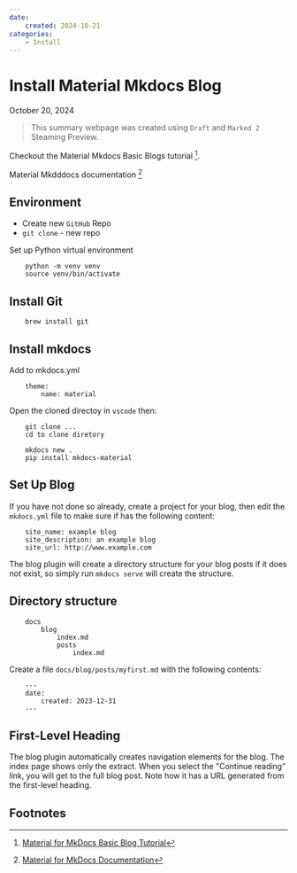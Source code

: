 ```yaml
---
date:
    created: 2024-10-21
categories: 
    - Install
---
```


# Install Material Mkdocs Blog

October 20, 2024

> This summary webpage was created using `Draft` and `Marked 2` Steaming Preview.

Checkout the Material Mkdocs Basic Blogs tutorial [^1].

Material Mkdddocs  documentation [^2]

## Environment 

- Create new `GitHub` Repo
- `git clone` - new repo

Set up Python virtual environment

```
    python -m venv venv
    source venv/bin/activate
```

## Install Git

```
    brew install git
```

## Install mkdocs

Add to mkdocs.yml  

```
    theme:  
        name: material
```

Open the cloned directoy in `vscode` then:  

```
    git clone ...
    cd to clone diretory

    mkdocs new .
    pip install mkdocs-material
```

## Set Up Blog

If you have not done so already, create a project for your blog, then edit the ``mkdocs.yml`` file to make sure if has the following content:

```
    site_name: example blog  
    site_description: an example blog  
    site_url: http://www.example.com  
```

The blog plugin will create a directory structure for your blog posts if it does not exist, so simply run `mkdocs serve` will create the structure.

## Directory structure

```
    docs
        blog
            index.md
            posts
                index.md
```

Create a file `docs/blog/posts/myfirst.md` with the following contents:  

```
    ---
    date:
        created: 2023-12-31
    ---
```

## First-Level Heading

The blog plugin automatically creates navigation elements for the blog. The index page shows only the extract. When you select the "Continue
reading" link, you will get to the full blog post. Note how it has a URL generated from the first-level heading.



## Footnotes

[^1]: [Material for MkDocs Basic Blog Tutorial](https://squidfunk.github.io/mkdocs-material/tutorials/blogs/basic/?h=blog)

[^2]: [Material for MkDocs Documentation](https://squidfunk.github.io/mkdocs-material/)

